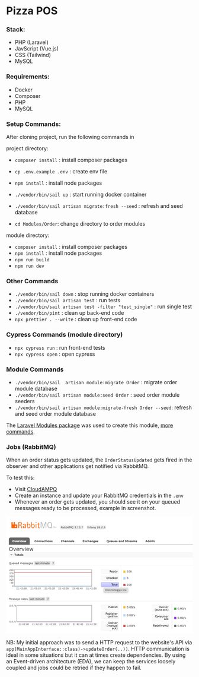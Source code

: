 # Pizza POS

### Stack:

-   PHP (Laravel)
-   JavScript (Vue.js)
-   CSS (Tailwind)
-   MySQL

### Requirements:

-   Docker
-   Composer
-   PHP
-   MySQL

### Setup Commands:

After cloning project, run the following commands in

project directory:

-   `composer install` : install composer packages
-   `cp .env.example .env` : create env file
-   `npm install` : install node packages
-   `./vendor/bin/sail up` : start running docker container
-   `./vendor/bin/sail artisan migrate:fresh --seed` : refresh and seed database

-   `cd Modules/Order`: change directory to order modules

module directory:

-   `composer install` : install composer packages
-   `npm install` : install node packages
-   `npm run build`
-   `npm run dev`

### Other Commands

-   `./vendor/bin/sail down` : stop running docker containers
-   `./vendor/bin/sail artisan test` : run tests
-   `./vendor/bin/sail artisan test -filter "test_single"` : run single test
-   `./vendor/bin/pint` : clean up back-end code
-   `npx prettier . --write` : clean up front-end code

### Cypress Commands (module directory)

-   `npx cypress run` : run front-end tests
-   `npx cypress open` : open cypress

### Module Commands

-   `./vendor/bin/sail  artisan module:migrate Order` : migrate order module database
-   `./vendor/bin/sail artisan module:seed Order` : seed order module seeders
-   `./vendor/bin/sail artisan module:migrate-fresh Order --seed`: refresh and seed order module database

The [Laravel Modules package](https://github.com/nWidart/laravel-modules) was used to create this module, [more commands](https://laravelmodules.com/docs/v11/artisan-commands#module-migrate).

### Jobs (RabbitMQ)

When an order status gets updated, the `OrderStatusUpdated` gets fired in the observer and other applications get notified via RabbitMQ.

To test this:

-   Visit [CloudAMPQ](https://customer.cloudamqp.com/login)
-   Create an instance and update your RabbitMQ credentials in the `.env`
-   Whenever an order gets updated, you should see it on your queued messages ready to be processed, example in screenshot.

![readme.png](readme.png)

NB: My initial approach was to send a HTTP request to the website's API via `app(MainAppInterface::class)->updateOrder(..))`.
HTTP communication is ideal in some situations but it can at times create dependencies. By using an Event-driven architecture (EDA),
we can keep the services loosely coupled and jobs could be retried if they happen to fail.
